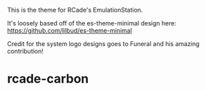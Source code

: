 This is the theme for RCade's EmulationStation.

It's loosely based off of the es-theme-minimal design here:
https://github.com/lilbud/es-theme-minimal

Credit for the system logo designs goes to Funeral and his amazing contribution!
# rcade-carbon
